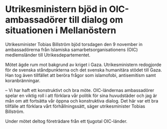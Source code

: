 # Utrikesministern bjöd in OIC-ambassadörer till dialog om situationen i Mellanöstern

Utrikesminister Tobias Billström bjöd torsdagen den 9 november in ambassadörerna från Islamiska samarbetsorganisationens (OIC) medlemsländer till Utrikesdepartementet.

Mötet ägde rum mot bakgrund av kriget i Gaza. Utrikesministern redogjorde för de svenska ståndpunkterna och det svenska humanitära stödet till Gaza. Han tog även tillfället att beröra frågor som islamofobi, antisemitism samt koranbränningar.

– Vi har haft ett konstruktivt och bra möte. OIC-ländernas ambassadörer spelar en viktig roll i att förklara vår politik för sina huvudstäder och jag är mån om att fortsätta vår öppna och konstruktiva dialog. Det här var ett bra tillfälle att förklara vårt förhållningssätt, säger utrikesminister Tobias Billström.

Under mötet deltog företrädare från ett tjugotal OIC-länder.
